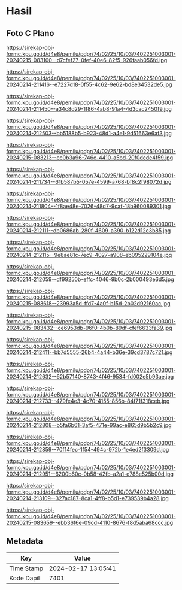 # Hasil

## Foto C Plano

https://sirekap-obj-formc.kpu.go.id/d4e8/pemilu/pdpr/74/02/25/10/03/7402251003001-20240215-083100--d7cfef27-0fef-40e6-82f5-926faab056fd.jpg

https://sirekap-obj-formc.kpu.go.id/d4e8/pemilu/pdpr/74/02/25/10/03/7402251003001-20240214-211416--e7227d18-0f55-4c62-9e62-bd8e34532de5.jpg

https://sirekap-obj-formc.kpu.go.id/d4e8/pemilu/pdpr/74/02/25/10/03/7402251003001-20240214-211450--a34c8d29-1f86-4ab8-91a4-4d3cac2450f9.jpg

https://sirekap-obj-formc.kpu.go.id/d4e8/pemilu/pdpr/74/02/25/10/03/7402251003001-20240214-212503--bb5188b5-b923-48d1-a4e1-9d51663e6af3.jpg

https://sirekap-obj-formc.kpu.go.id/d4e8/pemilu/pdpr/74/02/25/10/03/7402251003001-20240215-083213--ec0b3a96-746c-4410-a5bd-20f0dcde4f59.jpg

https://sirekap-obj-formc.kpu.go.id/d4e8/pemilu/pdpr/74/02/25/10/03/7402251003001-20240214-211734--61b587b5-057e-4599-a768-bf8c2f98072d.jpg

https://sirekap-obj-formc.kpu.go.id/d4e8/pemilu/pdpr/74/02/25/10/03/7402251003001-20240214-211804--1f8ae48e-7026-48d7-9caf-18b960089301.jpg

https://sirekap-obj-formc.kpu.go.id/d4e8/pemilu/pdpr/74/02/25/10/03/7402251003001-20240214-212111--db0686ab-280f-4609-a390-b122d12c3b85.jpg

https://sirekap-obj-formc.kpu.go.id/d4e8/pemilu/pdpr/74/02/25/10/03/7402251003001-20240214-212115--9e8ae81c-7ec9-4027-a908-eb095229104e.jpg

https://sirekap-obj-formc.kpu.go.id/d4e8/pemilu/pdpr/74/02/25/10/03/7402251003001-20240214-212059--df99250b-effc-4046-9b0c-2b000493e6d5.jpg

https://sirekap-obj-formc.kpu.go.id/d4e8/pemilu/pdpr/74/02/25/10/03/7402251003001-20240215-083618--23993a5d-ffd7-4a0f-b15d-2b02d92160ac.jpg

https://sirekap-obj-formc.kpu.go.id/d4e8/pemilu/pdpr/74/02/25/10/03/7402251003001-20240215-083432--ce6953db-96f0-4b0b-89df-cfef6633fa39.jpg

https://sirekap-obj-formc.kpu.go.id/d4e8/pemilu/pdpr/74/02/25/10/03/7402251003001-20240214-212411--bb7d5555-26b4-4a44-b36e-39cd3787c721.jpg

https://sirekap-obj-formc.kpu.go.id/d4e8/pemilu/pdpr/74/02/25/10/03/7402251003001-20240214-212632--62b57140-8743-4f46-9534-fd002e5b93ae.jpg

https://sirekap-obj-formc.kpu.go.id/d4e8/pemilu/pdpr/74/02/25/10/03/7402251003001-20240214-212733--479fe4e3-4c70-4155-856b-84f71f318ceb.jpg

https://sirekap-obj-formc.kpu.go.id/d4e8/pemilu/pdpr/74/02/25/10/03/7402251003001-20240214-212808--b5fa6b61-3af5-471e-99ac-e865d9b5b2c9.jpg

https://sirekap-obj-formc.kpu.go.id/d4e8/pemilu/pdpr/74/02/25/10/03/7402251003001-20240214-212859--70f14fec-1f54-494c-972b-1e4ed2f3309d.jpg

https://sirekap-obj-formc.kpu.go.id/d4e8/pemilu/pdpr/74/02/25/10/03/7402251003001-20240214-212951--6200b60c-0b58-42fb-a2a1-e788e525b00d.jpg

https://sirekap-obj-formc.kpu.go.id/d4e8/pemilu/pdpr/74/02/25/10/03/7402251003001-20240214-213109--327ac187-8ca1-4ff8-b5d1-e739539b4a28.jpg

https://sirekap-obj-formc.kpu.go.id/d4e8/pemilu/pdpr/74/02/25/10/03/7402251003001-20240215-083659--ebb36f6e-09cd-4110-8676-f8d5aba68ccc.jpg


## Metadata

| Key        | Value               |
| ---------- | ------------------- |
| Time Stamp | 2024-02-17 13:05:41 |
| Kode Dapil | 7401                |



